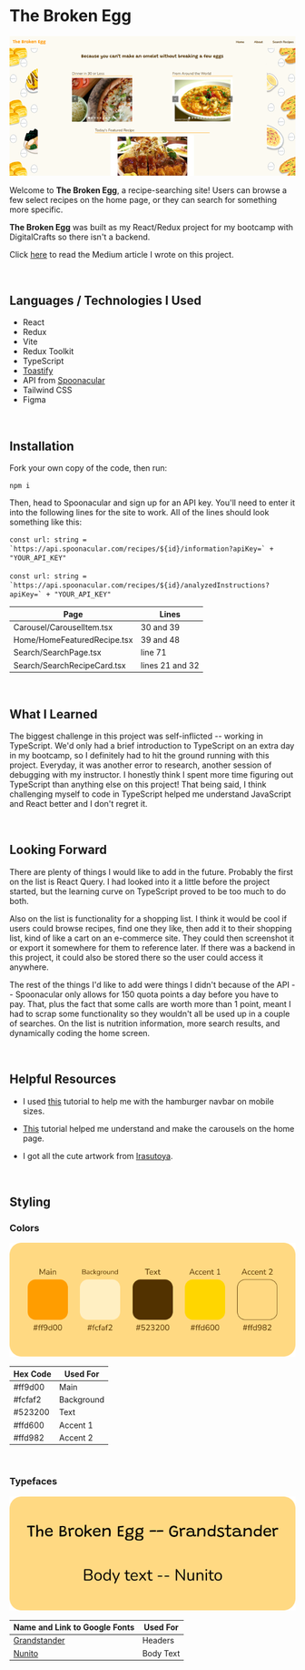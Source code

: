 # The Broken Egg

![The Broken Egg Homepage](/public/TheBrokenEggHome.png)

Welcome to <b>The Broken Egg</b>, a recipe-searching site! Users can browse a few select recipes on the home page, or they can search for something more specific.

<b>The Broken Egg</b> was built as my React/Redux project for my bootcamp with DigitalCrafts so there isn't a backend.

Click [here](https://medium.com/@jayelonlasseigne/the-broken-egg-react-redux-typescript-project-7358591fc9e3) to read the Medium article I wrote on this project.

<br>

## Languages / Technologies I Used

- React
- Redux
- Vite
- Redux Toolkit
- TypeScript
- [Toastify](https://www.npmjs.com/package/react-toastify)
- API from [Spoonacular](https://spoonacular.com/food-api)
- Tailwind CSS
- Figma

<br>

## Installation

Fork your own copy of the code, then run:

    npm i

Then, head to Spoonacular and sign up for an API key. You'll need to enter it into the following lines for the site to work. All of the lines should look something like this:

    const url: string = `https://api.spoonacular.com/recipes/${id}/information?apiKey=` + "YOUR_API_KEY"

    const url: string = `https://api.spoonacular.com/recipes/${id}/analyzedInstructions?apiKey=` + "YOUR_API_KEY"

| Page                        | Lines           |
| --------------------------- | --------------- |
| Carousel/CarouselItem.tsx   | 30 and 39       |
| Home/HomeFeaturedRecipe.tsx | 39 and 48       |
| Search/SearchPage.tsx       | line 71         |
| Search/SearchRecipeCard.tsx | lines 21 and 32 |

<br>

## What I Learned

The biggest challenge in this project was self-inflicted -- working in TypeScript. We'd only had a brief introduction to TypeScript on an extra day in my bootcamp, so I definitely had to hit the ground running with this project. Everyday, it was another error to research, another session of debugging with my instructor. I honestly think I spent more time figuring out TypeScript than anything else on this project! That being said, I think challenging myself to code in TypeScript helped me understand JavaScript and React better and I don't regret it.

<br>

## Looking Forward

There are plenty of things I would like to add in the future. Probably the first on the list is React Query. I had looked into it a little before the project started, but the learning curve on TypeScript proved to be too much to do both.

Also on the list is functionality for a shopping list. I think it would be cool if users could browse recipes, find one they like, then add it to their shopping list, kind of like a cart on an e-commerce site. They could then screenshot it or export it somewhere for them to reference later. If there was a backend in this project, it could also be stored there so the user could access it anywhere.

The rest of the things I'd like to add were things I didn't because of the API -- Spoonacular only allows for 150 quota points a day before you have to pay. That, plus the fact that some calls are worth more than 1 point, meant I had to scrap some functionality so they wouldn't all be used up in a couple of searches. On the list is nutrition information, more search results, and dynamically coding the home screen.

<br>

## Helpful Resources

- I used [this]("https://www.youtube.com/watch?v=flItyHiDm7E&t=162s") tutorial to help me with the hamburger navbar on mobile sizes.

- [This]("https://www.youtube.com/watch?v=gtZevjgUkcY") tutorial helped me understand and make the carousels on the home page.

- I got all the cute artwork from [Irasutoya]("https://www.irasutoya.com/").

<br>

## Styling

### Colors

![Colors used on The Broken Egg](/public/TheBrokenEggColors.png)

| Hex Code | Used For   |
| -------- | ---------- |
| #ff9d00  | Main       |
| #fcfaf2  | Background |
| #523200  | Text       |
| #ffd600  | Accent 1   |
| #ffd982  | Accent 2   |

<br>

### Typefaces

![Typefaces used on The Broken Egg](/public/TheBrokenEggTypefaces.png)

| Name and Link to Google Fonts                                  | Used For  |
| -------------------------------------------------------------- | --------- |
| [Grandstander](https://fonts.google.com/specimen/Grandstander) | Headers   |
| [Nunito](https://fonts.google.com/specimen/Nunito)             | Body Text |

